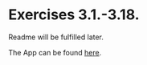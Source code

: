 # Exercises 3.1.-3.18.

Readme will be fulfilled later.

The App can be found [here](https://phonebook6.herokuapp.com/).